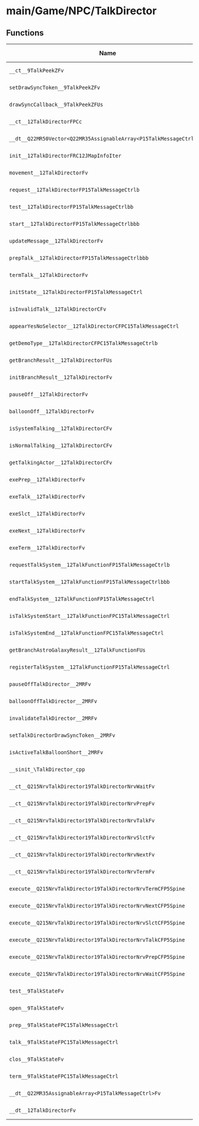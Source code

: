 # main/Game/NPC/TalkDirector

## Functions

| Name | Address | Match % |
|------|---------|---------|
| `__ct__9TalkPeekZFv` | `0x8029EB24` | :x: (0.0%) |
| `setDrawSyncToken__9TalkPeekZFv` | `0x8029EB74` | :x: (0.0%) |
| `drawSyncCallback__9TalkPeekZFUs` | `0x8029EBC4` | :x: (0.0%) |
| `__ct__12TalkDirectorFPCc` | `0x8029ECFC` | :x: (0.0%) |
| `__dt__Q22MR50Vector<Q22MR35AssignableArray<P15TalkMessageCtrl>>Fv` | `0x8029ED84` | :x: (0.0%) |
| `init__12TalkDirectorFRC12JMapInfoIter` | `0x8029EDDC` | :x: (0.0%) |
| `movement__12TalkDirectorFv` | `0x8029EE9C` | :x: (0.0%) |
| `request__12TalkDirectorFP15TalkMessageCtrlb` | `0x8029EED0` | :x: (0.0%) |
| `test__12TalkDirectorFP15TalkMessageCtrlbb` | `0x8029F11C` | :x: (0.0%) |
| `start__12TalkDirectorFP15TalkMessageCtrlbbb` | `0x8029F214` | :x: (0.0%) |
| `updateMessage__12TalkDirectorFv` | `0x8029F2EC` | :x: (0.0%) |
| `prepTalk__12TalkDirectorFP15TalkMessageCtrlbbb` | `0x8029F41C` | :x: (0.0%) |
| `termTalk__12TalkDirectorFv` | `0x8029F500` | :x: (0.0%) |
| `initState__12TalkDirectorFP15TalkMessageCtrl` | `0x8029F5F8` | :x: (0.0%) |
| `isInvalidTalk__12TalkDirectorCFv` | `0x8029F6E4` | :x: (0.0%) |
| `appearYesNoSelector__12TalkDirectorCFPC15TalkMessageCtrl` | `0x8029F740` | :x: (0.0%) |
| `getDemoType__12TalkDirectorCFPC15TalkMessageCtrlb` | `0x8029F7F8` | :x: (0.0%) |
| `getBranchResult__12TalkDirectorFUs` | `0x8029F874` | :x: (0.0%) |
| `initBranchResult__12TalkDirectorFv` | `0x8029F8A4` | :x: (0.0%) |
| `pauseOff__12TalkDirectorFv` | `0x8029F9B8` | :x: (0.0%) |
| `balloonOff__12TalkDirectorFv` | `0x8029F9F4` | :x: (0.0%) |
| `isSystemTalking__12TalkDirectorCFv` | `0x8029FA38` | :x: (0.0%) |
| `isNormalTalking__12TalkDirectorCFv` | `0x8029FAB4` | :x: (0.0%) |
| `getTalkingActor__12TalkDirectorCFv` | `0x8029FB08` | :x: (0.0%) |
| `exePrep__12TalkDirectorFv` | `0x8029FB50` | :x: (0.0%) |
| `exeTalk__12TalkDirectorFv` | `0x8029FBD0` | :x: (0.0%) |
| `exeSlct__12TalkDirectorFv` | `0x8029FCD4` | :x: (0.0%) |
| `exeNext__12TalkDirectorFv` | `0x8029FDA8` | :x: (0.0%) |
| `exeTerm__12TalkDirectorFv` | `0x8029FE88` | :x: (0.0%) |
| `requestTalkSystem__12TalkFunctionFP15TalkMessageCtrlb` | `0x8029FEFC` | :x: (0.0%) |
| `startTalkSystem__12TalkFunctionFP15TalkMessageCtrlbbb` | `0x8029FF48` | :x: (0.0%) |
| `endTalkSystem__12TalkFunctionFP15TalkMessageCtrl` | `0x8029FFA4` | :x: (0.0%) |
| `isTalkSystemStart__12TalkFunctionFPC15TalkMessageCtrl` | `0x8029FFE0` | :x: (0.0%) |
| `isTalkSystemEnd__12TalkFunctionFPC15TalkMessageCtrl` | `0x802A0038` | :x: (0.0%) |
| `getBranchAstroGalaxyResult__12TalkFunctionFUs` | `0x802A0090` | :x: (0.0%) |
| `registerTalkSystem__12TalkFunctionFP15TalkMessageCtrl` | `0x802A00CC` | :x: (0.0%) |
| `pauseOffTalkDirector__2MRFv` | `0x802A0118` | :x: (0.0%) |
| `balloonOffTalkDirector__2MRFv` | `0x802A0144` | :x: (0.0%) |
| `invalidateTalkDirector__2MRFv` | `0x802A0170` | :x: (0.0%) |
| `setTalkDirectorDrawSyncToken__2MRFv` | `0x802A01A0` | :x: (0.0%) |
| `isActiveTalkBalloonShort__2MRFv` | `0x802A01E4` | :x: (0.0%) |
| `__sinit_\TalkDirector_cpp` | `0x802A0230` | :x: (0.0%) |
| `__ct__Q215NrvTalkDirector19TalkDirectorNrvWaitFv` | `0x802A027C` | :x: (0.0%) |
| `__ct__Q215NrvTalkDirector19TalkDirectorNrvPrepFv` | `0x802A028C` | :x: (0.0%) |
| `__ct__Q215NrvTalkDirector19TalkDirectorNrvTalkFv` | `0x802A029C` | :x: (0.0%) |
| `__ct__Q215NrvTalkDirector19TalkDirectorNrvSlctFv` | `0x802A02AC` | :x: (0.0%) |
| `__ct__Q215NrvTalkDirector19TalkDirectorNrvNextFv` | `0x802A02BC` | :x: (0.0%) |
| `__ct__Q215NrvTalkDirector19TalkDirectorNrvTermFv` | `0x802A02CC` | :x: (0.0%) |
| `execute__Q215NrvTalkDirector19TalkDirectorNrvTermCFP5Spine` | `0x802A02DC` | :x: (0.0%) |
| `execute__Q215NrvTalkDirector19TalkDirectorNrvNextCFP5Spine` | `0x802A02E4` | :x: (0.0%) |
| `execute__Q215NrvTalkDirector19TalkDirectorNrvSlctCFP5Spine` | `0x802A02EC` | :x: (0.0%) |
| `execute__Q215NrvTalkDirector19TalkDirectorNrvTalkCFP5Spine` | `0x802A02F4` | :x: (0.0%) |
| `execute__Q215NrvTalkDirector19TalkDirectorNrvPrepCFP5Spine` | `0x802A02FC` | :x: (0.0%) |
| `execute__Q215NrvTalkDirector19TalkDirectorNrvWaitCFP5Spine` | `0x802A0304` | :x: (0.0%) |
| `test__9TalkStateFv` | `0x802A0308` | :x: (0.0%) |
| `open__9TalkStateFv` | `0x802A0310` | :x: (0.0%) |
| `prep__9TalkStateFPC15TalkMessageCtrl` | `0x802A0314` | :x: (0.0%) |
| `talk__9TalkStateFPC15TalkMessageCtrl` | `0x802A031C` | :x: (0.0%) |
| `clos__9TalkStateFv` | `0x802A0324` | :x: (0.0%) |
| `term__9TalkStateFPC15TalkMessageCtrl` | `0x802A0328` | :x: (0.0%) |
| `__dt__Q22MR35AssignableArray<P15TalkMessageCtrl>Fv` | `0x802A0330` | :x: (0.0%) |
| `__dt__12TalkDirectorFv` | `0x802A0390` | :x: (0.0%) |